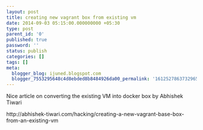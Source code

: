 ```yaml
---
layout: post
title: creating new vagrant box from existing vm
date: 2014-09-03 05:15:00.000000000 +05:30
type: post
parent_id: '0'
published: true
password: ''
status: publish
categories: []
tags: []
meta:
  blogger_blog: ijuned.blogspot.com
  blogger_7553295648c4d8ebded8b8484926da00_permalink: '1612527863732965849'
---
```

<div dir="ltr" style="text-align:left;">Nice article on converting the existing VM into docker box by Abhishek Tiwari</p>
<p>http://abhishek-tiwari.com/hacking/creating-a-new-vagrant-base-box-from-an-existing-vm</p></div>
